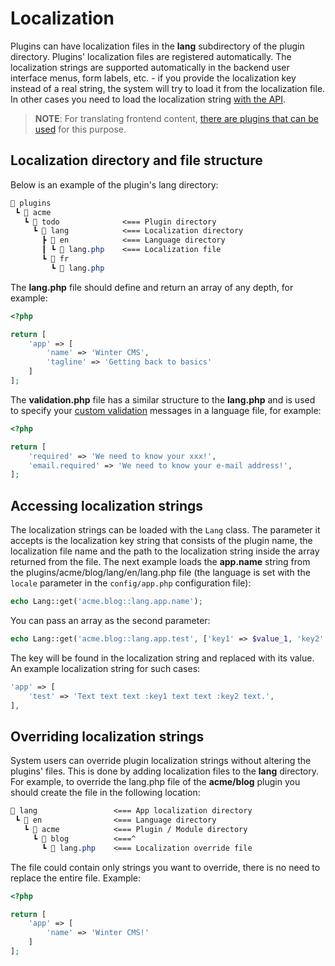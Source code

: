# Localization

Plugins can have localization files in the **lang** subdirectory of the plugin directory. Plugins' localization files are registered automatically. The localization strings are supported automatically in the backend user interface menus, form labels, etc. - if you provide the localization key instead of a real string, the system will try to load it from the localization file. In other cases you need to load the localization string [with the API](#accessing-strings).

> **NOTE**: For translating frontend content, [there are plugins that can be used](https://github.com/wintercms/wn-translate-plugin) for this purpose.

## Localization directory and file structure

Below is an example of the plugin's lang directory:

```css
📂 plugins
 ┗ 📂 acme
   ┗ 📂 todo              <=== Plugin directory
     ┗ 📂 lang            <=== Localization directory
       ┣ 📂 en            <=== Language directory
       ┃ ┗ 📜 lang.php    <=== Localization file
       ┗ 📂 fr
         ┗ 📜 lang.php
```

The **lang.php** file should define and return an array of any depth, for example:

```php
<?php

return [
    'app' => [
        'name' => 'Winter CMS',
        'tagline' => 'Getting back to basics'
    ]
];
```

The **validation.php** file has a similar structure to the **lang.php** and is used to specify your [custom validation](../services/validation#localization) messages in a language file, for example:

```php
<?php

return [
    'required' => 'We need to know your xxx!',
    'email.required' => 'We need to know your e-mail address!',
];
```

## Accessing localization strings

The localization strings can be loaded with the `Lang` class. The parameter it accepts is the localization key string that consists of the plugin name, the localization file name and the path to the localization string inside the array returned from the file. The next example loads the **app.name** string from the plugins/acme/blog/lang/en/lang.php file (the language is set with the `locale` parameter in the `config/app.php` configuration file):

```php
echo Lang::get('acme.blog::lang.app.name');
```

You can pass an array as the second parameter:

```php
echo Lang::get('acme.blog::lang.app.test', ['key1' => $value_1, 'key2' => $value_2]);
```

The key will be found in the localization string and replaced with its value. An example localization string for such cases:

```php
'app' => [
    'test' => 'Text text text :key1 text text :key2 text.',
],
```

## Overriding localization strings

System users can override plugin localization strings without altering the plugins' files. This is done by adding localization files to the **lang** directory. For example, to override the lang.php file of the **acme/blog** plugin you should create the file in the following location:

```css
📂 lang                 <=== App localization directory
 ┗ 📂 en                <=== Language directory
   ┗ 📂 acme            <=== Plugin / Module directory
     ┗ 📂 blog          <===^
       ┗ 📜 lang.php    <=== Localization override file
```

The file could contain only strings you want to override, there is no need to replace the entire file. Example:

```php
<?php

return [
    'app' => [
        'name' => 'Winter CMS!'
    ]
];
```
